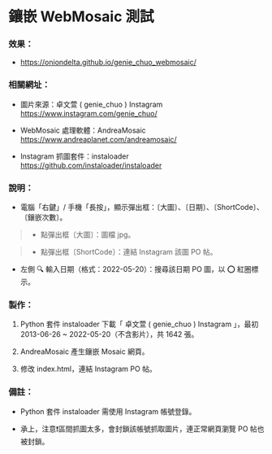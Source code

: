 # 鑲嵌 WebMosaic 測試

### 效果：
- https://oniondelta.github.io/genie_chuo_webmosaic/

### 相關網址：

- 圖片來源：卓文萱 ( genie_chuo ) Instagram https://www.instagram.com/genie_chuo/

- WebMosaic 處理軟體：AndreaMosaic https://www.andreaplanet.com/andreamosaic/

- Instagram 抓圖套件：instaloader https://github.com/instaloader/instaloader

### 說明：

- 電腦「右鍵」/ 手機「長按」，顯示彈出框：〔大圖〕、〔日期〕、〔ShortCode〕、〔鑲嵌次數〕。

> * 點彈出框〔大圖〕：圖檔 jpg。

> * 點彈出框〔ShortCode〕：連結 Instagram 該圖 PO 帖。

- 左側 🔍 輸入日期（格式：2022-05-20）：搜尋該日期 PO 圖，以 ⭕️ 紅圈標示。

### 製作：

1. Python 套件 instaloader 下載「 卓文萱 ( genie_chuo ) Instagram 」，最初 2013-06-26 ~ 2022-05-20（不含影片），共 1642 張。

2. AndreaMosaic 產生鑲嵌 Mosaic 網頁。

3. 修改 index.html，連結 Instagram PO 帖。

### 備註：

- Python 套件 instaloader 需使用 Instagram 帳號登錄。

- 承上，注意❗️區間抓圖太多，會封鎖該帳號抓取圖片，連正常網頁瀏覽 PO 帖也被封鎖。
